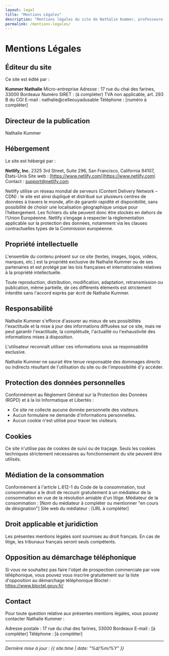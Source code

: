 ```yaml
---
layout: legal
title: "Mentions Légales"
description: "Mentions légales du site de Nathalie Kummer, professeure de yoga à Lacanau."
permalink: /mentions-legales/
---
```


# Mentions Légales

## Éditeur du site

Ce site est édité par :

**Kummer Nathalie**
Micro-entreprise
Adresse : 17 rue du chai des farines, 33000 Bordeaux
Numéro SIRET : (à compléter)
TVA non applicable, art. 293 B du CGI
E-mail : nathalie@celleouyadusable
Téléphone : [numéro à compléter]

## Directeur de la publication

Nathalie Kummer

## Hébergement

Le site est hébergé par :

**Netlify, Inc.**
2325 3rd Street, Suite 296, San Francisco, California 94107, États-Unis
Site web : [https://www.netlify.com](https://www.netlify.com)
Contact : support@netlify.com

Netlify utilise un réseau mondial de serveurs (Content Delivery Network – CDN) : le site est ainsi dupliqué et distribué sur plusieurs centres de données à travers le monde, afin de garantir rapidité et disponibilité, sans possibilité de choisir une localisation géographique unique pour l’hébergement.
Les fichiers du site peuvent donc être stockés en dehors de l’Union Européenne. Netlify s’engage à respecter la réglementation applicable sur la protection des données, notamment via les clauses contractuelles types de la Commission européenne.

## Propriété intellectuelle

L'ensemble du contenu présent sur ce site (textes, images, logos, vidéos, marques, etc.) est la propriété exclusive de Nathalie Kummer ou de ses partenaires et est protégé par les lois françaises et internationales relatives à la propriété intellectuelle.

Toute reproduction, distribution, modification, adaptation, retransmission ou publication, même partielle, de ces différents éléments est strictement interdite sans l'accord exprès par écrit de Nathalie Kummer.

## Responsabilité

Nathalie Kummer s'efforce d'assurer au mieux de ses possibilités l'exactitude et la mise à jour des informations diffusées sur ce site, mais ne peut garantir l'exactitude, la complétude, l'actualité ou l'exhaustivité des informations mises à disposition.

L'utilisateur reconnaît utiliser ces informations sous sa responsabilité exclusive.

Nathalie Kummer ne saurait être tenue responsable des dommages directs ou indirects résultant de l'utilisation du site ou de l'impossibilité d'y accéder.

## Protection des données personnelles

Conformément au Règlement Général sur la Protection des Données (RGPD) et à la loi Informatique et Libertés :

- Ce site ne collecte aucune donnée personnelle des visiteurs.
- Aucun formulaire ne demande d'informations personnelles.
- Aucun cookie n'est utilisé pour tracer les visiteurs.

## Cookies

Ce site n'utilise pas de cookies de suivi ou de traçage. Seuls les cookies techniques strictement nécessaires au fonctionnement du site peuvent être utilisés.

## Médiation de la consommation

Conformément à l'article L.612-1 du Code de la consommation, tout consommateur a le droit de recourir gratuitement à un médiateur de la consommation en vue de la résolution amiable d'un litige.
Médiateur de la consommation : [Nom du médiateur à compléter ou mentionner "en cours de désignation"]
Site web du médiateur : [URL à compléter]

## Droit applicable et juridiction

Les présentes mentions légales sont soumises au droit français. En cas de litige, les tribunaux français seront seuls compétents.

## Opposition au démarchage téléphonique

Si vous ne souhaitez pas faire l'objet de prospection commerciale par voie téléphonique, vous pouvez vous inscrire gratuitement sur la liste d'opposition au démarchage téléphonique Bloctel : https://www.bloctel.gouv.fr/

## Contact

Pour toute question relative aux présentes mentions légales, vous pouvez contacter Nathalie Kummer :

Adresse postale : 17 rue du chai des farines, 33000 Bordeaux
E-mail : [à compléter]
Téléphone : [à compléter]

---

*Dernière mise à jour : {{ site.time | date: "%d/%m/%Y" }}*
